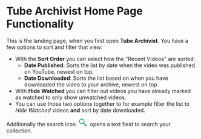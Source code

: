 # Tube Archivist Home Page Functionality

This is the landing page, when you first open **Tube Archivist**. You have a few options to sort and filter that view:
- With the **Sort Order** you can select how the "Recent Videos" are sorted: 
  - **Date Published**: Sorts the list by date when the video was published on YouTube, newest on top.
  - **Date Downloaded**: Sorts the list based on when you have downloaded the video to your archive, newest on top.
- With **Hide Watched** you can filter out videos you have already marked as watched to only show unwatched videos. 
- You can use those two options together to for example filter the list to *Hide Watched* videos **and** sort by date downloaded.

Additionally the search icon <img src="assets/icon-search.png?raw=true" alt="search icon" width="20px" style="margin:0 5px;"> opens a text field to search your collection.
